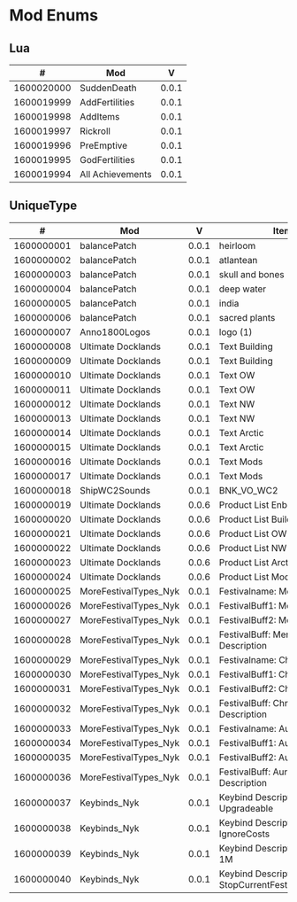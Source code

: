# Mod Enums

## Lua

\# | Mod | V
--- | --- | ---
1600020000 | SuddenDeath | 0.0.1
1600019999 | AddFertilities | 0.0.1
1600019998 | AddItems | 0.0.1
1600019997 | Rickroll | 0.0.1
1600019996 | PreEmptive | 0.0.1
1600019995 | GodFertilities | 0.0.1
1600019994 | All Achievements | 0.0.1

## UniqueType

\# | Mod | V | Item
--- | --- | --- | --- 
1600000001 | balancePatch | 0.0.1 | heirloom
1600000002 | balancePatch | 0.0.1 | atlantean
1600000003 | balancePatch | 0.0.1 | skull and bones
1600000004 | balancePatch | 0.0.1 | deep water
1600000005 | balancePatch | 0.0.1 | india
1600000006 | balancePatch | 0.0.1 | sacred plants
1600000007 | Anno1800Logos | 0.0.1 | logo (1)
1600000008 | Ultimate Docklands | 0.0.1 | Text Building
1600000009 | Ultimate Docklands | 0.0.1 | Text Building
1600000010 | Ultimate Docklands | 0.0.1 | Text OW
1600000011 | Ultimate Docklands | 0.0.1 | Text OW
1600000012 | Ultimate Docklands | 0.0.1 | Text NW
1600000013 | Ultimate Docklands | 0.0.1 | Text NW
1600000014 | Ultimate Docklands | 0.0.1 | Text Arctic
1600000015 | Ultimate Docklands | 0.0.1 | Text Arctic
1600000016 | Ultimate Docklands | 0.0.1 | Text Mods
1600000017 | Ultimate Docklands | 0.0.1 | Text Mods
1600000018 | ShipWC2Sounds | 0.0.1 | BNK_VO_WC2
1600000019 | Ultimate Docklands | 0.0.6 | Product List Enbe S.A.
1600000020 | Ultimate Docklands | 0.0.6 | Product List Building
1600000021 | Ultimate Docklands | 0.0.6 | Product List OW
1600000022 | Ultimate Docklands | 0.0.6 | Product List NW
1600000023 | Ultimate Docklands | 0.0.6 | Product List Arctic
1600000024 | Ultimate Docklands | 0.0.6 | Product List Modding
1600000025 | MoreFestivalTypes_Nyk | 0.0.1 | Festivalname: Mens Health
1600000026 | MoreFestivalTypes_Nyk | 0.0.1 | FestivalBuff1: Mens Health
1600000027 | MoreFestivalTypes_Nyk | 0.0.1 | FestivalBuff2: Mens Health
1600000028 | MoreFestivalTypes_Nyk | 0.0.1 | FestivalBuff: Mens Health - Description
1600000029 | MoreFestivalTypes_Nyk | 0.0.1 | Festivalname: Christmas Day
1600000030 | MoreFestivalTypes_Nyk | 0.0.1 | FestivalBuff1: Christmas Day
1600000031 | MoreFestivalTypes_Nyk | 0.0.1 | FestivalBuff2: Christmas Day
1600000032 | MoreFestivalTypes_Nyk | 0.0.1 | FestivalBuff: Christmas Day - Description
1600000033 | MoreFestivalTypes_Nyk | 0.0.1 | Festivalname: Aurora Borealis
1600000034 | MoreFestivalTypes_Nyk | 0.0.1 | FestivalBuff1: Aurora Borealis
1600000035 | MoreFestivalTypes_Nyk | 0.0.1 | FestivalBuff2: Aurora Borealis
1600000036 | MoreFestivalTypes_Nyk | 0.0.1 | FestivalBuff: Aurora Borealis - Description
1600000037 | Keybinds_Nyk | 0.0.1 | Keybind Description - Toggle Upgradeable
1600000038 | Keybinds_Nyk | 0.0.1 | Keybind Description - Toggle IgnoreCosts
1600000039 | Keybinds_Nyk | 0.0.1 | Keybind Description - Add 1M
1600000040 | Keybinds_Nyk | 0.0.1 | Keybind Description - StopCurrentFestival+StartNew